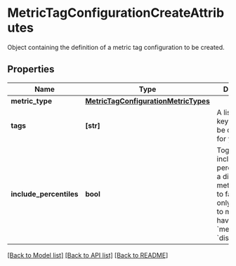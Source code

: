 # MetricTagConfigurationCreateAttributes

Object containing the definition of a metric tag configuration to be created.
## Properties
Name | Type | Description | Notes
------------ | ------------- | ------------- | -------------
**metric_type** | [**MetricTagConfigurationMetricTypes**](MetricTagConfigurationMetricTypes.md) |  | 
**tags** | **[str]** | A list of tag keys that will be queryable for your metric. | defaults to []
**include_percentiles** | **bool** | Toggle to include/exclude percentiles for a distribution metric. Defaults to false. Can only be applied to metrics that have a &#x60;metric_type&#x60; of &#x60;distribution&#x60;. | [optional]  if omitted the server will use the default value of False

[[Back to Model list]](README.md#documentation-for-models) [[Back to API list]](README.md#documentation-for-api-endpoints) [[Back to README]](README.md)


